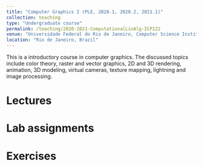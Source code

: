 ```yaml
---
title: "Computer Graphics I (PLE, 2020.1, 2020.2, 2021.1)"
collection: teaching
type: "Undergraduate course"
permalink: /teaching/2020-2021-ComputationalLinAlg-ICP122
venue: "Universidade Federal do Rio de Janeiro, Computer Science Institute"
location: "Rio de Janeiro, Brazil"
---
```


This is a introductory course in computer graphics. The discussed topics  include color theory, raster and vector graphics, 2D and 3D rendering, animation, 3D modeling, virtual cameras, texture mapping, lightning and image processing.

Lectures 
======

Lab assignments
======

Exercises 
======

